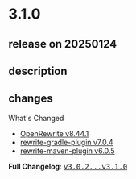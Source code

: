 # 3.1.0

## release on 20250124
## description
## changes
What's Changed

* <a href="https://github.com/openrewrite/rewrite/releases/tag/v8.44.1">OpenRewrite v8.44.1</a>
* <a href="https://github.com/openrewrite/rewrite-gradle-plugin/releases/tag/v7.0.4">rewrite-gradle-plugin v7.0.4</a>
* <a href="https://github.com/openrewrite/rewrite-maven-plugin/releases/tag/v6.0.5">rewrite-maven-plugin v6.0.5</a>

<strong>Full Changelog</strong>: <a class="commit-link" href="https://github.com/openrewrite/rewrite-recipe-bom/compare/v3.0.2...v3.1.0"><tt>v3.0.2...v3.1.0</tt></a>

